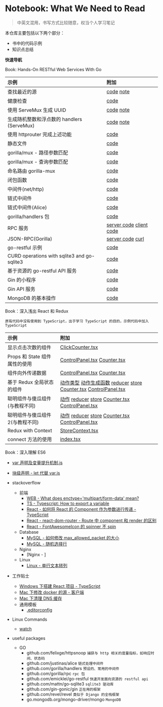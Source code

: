 Notebook: What We Need to Read
=========

> 中英文混用，书写方式比较随意，权当个人学习笔记

本仓库主要包括以下两个部分：

* 书中的代码示例
* 知识点总结

**快速导航**

Book: Hands-On RESTful Web Services With Go

|示例|附加|
|:---|:---|
|查找最近的源|[code](./Hands-On%20RESTFul%20Web%20Services%20with%20Go/finding%20the%20fastest%20mirror%20site%20from%20a%20list/main.go) [note](https://github.com/a2htray/notebook/issues/1)|
|健康检查|[code](./Hands-On%20RESTFul%20Web%20Services%20with%20Go/health%20check/main.go)|
|使用 ServeMux 生成 UUID|[code](./Hands-On%20RESTFul%20Web%20Services%20with%20Go) [note](https://github.com/a2htray/notebook/issues/2)|
|生成随机整数和浮点数的 handlers (ServeMux)|[code](./Hands-On%20RESTFul%20Web%20Services%20with%20Go/multiple%20handlers%20with%20in-build%20ServeMux%20to%20random%20int%20&%20float/main.go) [note](https://github.com/a2htray/notebook/issues/3)|
|使用 httprouter 完成上述功能|[code](./Hands-On%20RESTFul%20Web%20Services%20with%20Go/develop%20two%20apis%20with%20httprouter/main.go)|
|静态文件|[code](./Hands-On%20RESTFul%20Web%20Services%20with%20Go/static%20files/main.go)|
|gorilla/mux - 路径参数匹配|[code](./Hands-On%20RESTFul%20Web%20Services%20with%20Go/gorilla-mux%20-%20path-based%20matching/main.go)|
|gorilla/mux - 查询参数匹配|[code](./Hands-On%20RESTFul%20Web%20Services%20with%20Go/gorilla-mux%20-%20query-based%20matching/main.go)|
|命名路由 gorilla-mux|[code](./Hands-On%20RESTFul%20Web%20Services%20with%20Go/named%20route/main.go)|
|闭包函数|[code](./Hands-On%20RESTFul%20Web%20Services%20with%20Go/a%20closure%20function%20returns%20another%20function/main.go)|
|中间件(net/http)|[code](./Hands-On%20RESTFul%20Web%20Services%20with%20Go/middleware%20with%20build-in%20net-http%20package/main.go)|
|链式中间件|[code](./Hands-On%20RESTFul%20Web%20Services%20with%20Go/multiple%20middlewares%20and%20channing/main.go)|
|链式中间件(Alice)|[code](./Hands-On%20RESTFul%20Web%20Services%20with%20Go/channing%20middlewares%20with%20Alice/main.go)|
|gorilla/handlers 包|[code](./Hands-On%20RESTFul%20Web%20Services%20with%20Go/gorilla-handlers%20package/main.go)|
|RPC 服务|[server code](./Hands-On%20RESTFul%20Web%20Services%20with%20Go/create%20an%20RPC%20server%20that%20returns%20the%20UTC%20server%20time/server.go) [client code](./Hands-On%20RESTFul%20Web%20Services%20with%20Go/create%20an%20RPC%20server%20that%20returns%20the%20UTC%20server%20time/client.go)|
|JSON-RPC(Gorilla)|[server code](./Hands-On%20RESTFul%20Web%20Services%20with%20Go/JSON-RPC%20using%20Gorilla%20RPC/server.go) [curl](./Hands-On%20RESTFul%20Web%20Services%20with%20Go/JSON-RPC%20using%20Gorilla%20RPC/request.sh)|
|go-restful 示例|[code](./Hands-On%20RESTFul%20Web%20Services%20with%20Go/go-restful%20-%20return%20the%20server%20time/main.go)|
|CURD operations with sqlite3 and go-sqlite3|[code](./Hands-On%20RESTFul%20Web%20Services%20with%20Go/CURD%20operations%20with%20sqlite3%20and%20go-sqlite3/main.go)|
|基于资源的 go-restful API 服务|[code](./Hands-On%20RESTFul%20Web%20Services%20with%20Go/a%20Metro%20Rail%20API%20with%20go-restful%20based%20on%20resource/main.go)|
|Gin 的小程序|[code](./Hands-On%20RESTFul%20Web%20Services%20with%20Go/a%20simple%20program%20with%20Gin/main.go)|
|Gin API 服务|[code](./Hands-On%20RESTFul%20Web%20Services%20with%20Go/Metro%20Rail%20API%20with%20Gin/main.go)|
|MongoDB 的基本操作|[code](./Hands-On%20RESTFul%20Web%20Services%20with%20Go/MongoDB%20Operations/main.go)|

Book：深入浅出 React 和 Redux

`原有代码中没有使用到 TypeScript，出于学习 TypeScript 的目的，示例代码中加入 TypeScript`

|示例|附加|
|:---|:---|
|显示点击次数的组件|[ClickCounter.tsx](./深入浅出%20React%20和%20Redux/tutorial/src/components/ClickCounter.tsx)|
|Props 和 State 组件属性的使用|[ControlPanel.tsx](./深入浅出%20React%20和%20Redux/tutorial/src/components/ControlPanel/index.tsx) [Counter.tsx](深入浅出%20React%20和%20Redux/tutorial/src/components/ControlPanel/Counter.tsx)|
|组件向外传递数据|[ControlPanel.tsx](./深入浅出%20React%20和%20Redux/tutorial/src/components/ControlPanel2/index.tsx) [Counter.tsx](./深入浅出%20React%20和%20Redux/tutorial/src/components/ControlPanel2/Counter.tsx)|
|基于 Redux 全局状态的组件|[动作类型](./深入浅出%20React%20和%20Redux/tutorial/src/components/ReduxControlPanel/ActionTypes.ts) [动作生成函数](./深入浅出%20React%20和%20Redux/tutorial/src/components/ReduxControlPanel/actions.ts) [reducer](./深入浅出%20React%20和%20Redux/tutorial/src/components/ReduxControlPanel/reducer.ts) [store](./深入浅出%20React%20和%20Redux/tutorial/src/components/ReduxControlPanel/store.ts) [Counter.tsx](./深入浅出%20React%20和%20Redux/tutorial/src/components/ReduxControlPanel/Counter.tsx) [ControlPanel.tsx](./深入浅出%20React%20和%20Redux/tutorial/src/components/ReduxControlPanel/index.tsx)|
|聪明组件与傻瓜组件(与教程不同)|[动作](./深入浅出%20React%20和%20Redux/tutorial/src/components/ReduxControlPanel2/actions.ts) [reducer](./深入浅出%20React%20和%20Redux/tutorial/src/components/ReduxControlPanel2/reducer.ts) [store](./深入浅出%20React%20和%20Redux/tutorial/src/components/ReduxControlPanel2/store.ts) [Counter.tsx](./深入浅出%20React%20和%20Redux/tutorial/src/components/ReduxControlPanel2/Counter.tsx) [ControlPanel.tsx](./深入浅出%20React%20和%20Redux/tutorial/src/components/ReduxControlPanel2/index.tsx)|
|聪明组件与傻瓜组件2(与教程不同)|[动作](./深入浅出%20React%20和%20Redux/tutorial/src/components/ReduxControlPanel3/actions.ts) [reducer](./深入浅出%20React%20和%20Redux/tutorial/src/components/ReduxControlPanel3/reducer.ts) [store](./深入浅出%20React%20和%20Redux/tutorial/src/components/ReduxControlPanel3/store.ts) [Counter.tsx](./深入浅出%20React%20和%20Redux/tutorial/src/components/ReduxControlPanel3/Counter.tsx) [ControlPanel.tsx](./深入浅出%20React%20和%20Redux/tutorial/src/components/ReduxControlPanel3/index.tsx)|
|Redux with Context|[StoreContext.tsx](./深入浅出%20React%20和%20Redux/tutorial/src/components/ReduxWithContext/StoreContext.tsx)|
|connect 方法的使用|[index.tsx](./深入浅出%20React%20和%20Redux/tutorial/src/components/ReduxConnect/index.tsx)|

Book：深入理解 ES6

* [var 声明及变量提升机制.js](./深入理解%20ES6/var%20声明及变量提升机制.js)
* [块级声明 - let 代替 var.js](./深入理解%20ES6/块级声明%20-%20let%20代替%20var.js)

* stackoverflow
  * 前端
    * [WEB - What does enctype='multipart/form-data' mean?](./stackoverflow/form-enctype.md)
    * [TS - Typescript: How to export a variable](./stackoverflow/ts-export-a-variable.md)
    * [React - 如何将 React 的 Component 作为参数进行传递 - TypeScript](./stackoverflow/如何将%20React%20的%20Component%20作为参数进行传递%20-%20TypeScript.md)
    * [React - react-dom-router - Route 中 component 和 render 的区别](./stackoverflow/react-dom-router%20-%20Route%20中%20component%20和%20render%20的区别.md)
    * [React - FontAwesomeIcon 的 spinner 不 spin](./stackoverflow/Font%20awesome%20spinner%20not%20spinning.md)
  * Database
    * [MySQL - 如何修改 max_allowed_packet 的大小](./stackoverflow/How%20to%20change%20max_allowed_packet%20size.md)
    * [MySQL - 随机选择行](./stackoverflow/Selecting%20Random%20Rows%20in%20MySQL.md)
  * Nginx
    * [Nginx - ]
  * Linux
    * [Linux - 单行文本转列](./stackoverflow/How%20to%20convert%20from%20row%20to%20column.md)
* 工作贴士
  * [Windows 下搭建 React 项目 - TypeScript](./work%20tips/Windows%20下搭建%20React%20项目%20-%20TypeScript.md)
  * [Mac 下修改 docker 的源 - 客户端](./work%20tips/Mac%20下修改%20docker%20的源%20-%20客户端.md)
  * [Mac 下清理 DNS 缓存](./work%20tips/Mac%20下清理%20DNS%20缓存.md)
  * 通用模板
    * [.editorconfig](./work%20tips/通用模板/.editorconfig)
* Linux Commands
  * [watch](./Linux%20Commands/watch.md)
* useful packages
  * GO
    * github.com/felixge/httpsnoop `捕获与 http 相关的度量指标，如响应时间、状态码`
    * github.com/justinas/alice `链式处理中间件`
    * github.com/gorilla/handlers `预设的、常用的中间件`
    * github.com/gorilla/rpc `rpc 包`
    * github.com/emicklei/go-restful `快速开发面向资源的 restful api`
    * github.com/mattn/go-sqlite3 `sqlite3 驱动库`
    * github.com/gin-gonic/gin `正在用的框架`
    * github.com/revel/revel `类似于 Django 的全栈框架`
    * go.mongodb.org/mongo-driver/mongo `MongoDB`
